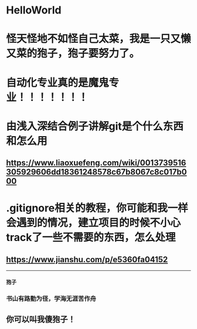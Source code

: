 # HelloWorld

# 怪天怪地不如怪自己太菜，我是一只又懒又菜的狍子，狍子要努力了。
# 自动化专业真的是魔鬼专业！！！！！！！
# 由浅入深结合例子讲解git是个什么东西和怎么用
## https://www.liaoxuefeng.com/wiki/0013739516305929606dd18361248578c67b8067c8c017b000
# .gitignore相关的教程，你可能和我一样会遇到的情况，建立项目的时候不小心track了一些不需要的东西，怎么处理
## https://www.jianshu.com/p/e5360fa04152
---
#### 狍子
### 书山有路勤为径，学海无涯苦作舟
## **你可以叫我傻狍子！**

